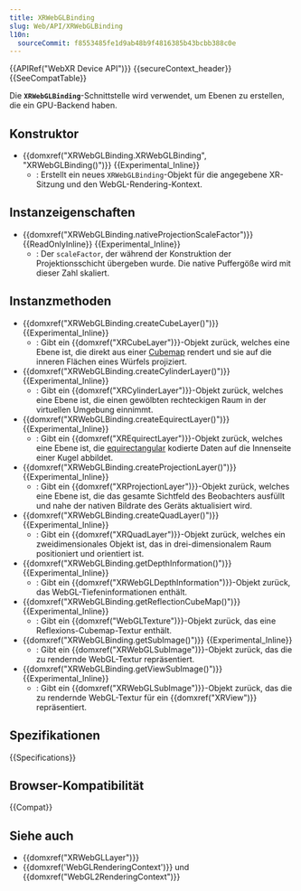 ```yaml
---
title: XRWebGLBinding
slug: Web/API/XRWebGLBinding
l10n:
  sourceCommit: f8553485fe1d9ab48b9f4816385b43bcbb388c0e
---
```


{{APIRef("WebXR Device API")}} {{secureContext_header}}{{SeeCompatTable}}

Die **`XRWebGLBinding`**-Schnittstelle wird verwendet, um Ebenen zu erstellen, die ein GPU-Backend haben.

## Konstruktor

- {{domxref("XRWebGLBinding.XRWebGLBinding", "XRWebGLBinding()")}} {{Experimental_Inline}}
  - : Erstellt ein neues `XRWebGLBinding`-Objekt für die angegebene XR-Sitzung und den WebGL-Rendering-Kontext.

## Instanzeigenschaften

- {{domxref("XRWebGLBinding.nativeProjectionScaleFactor")}} {{ReadOnlyInline}} {{Experimental_Inline}}
  - : Der `scaleFactor`, der während der Konstruktion der Projektionsschicht übergeben wurde. Die native Puffergöße wird mit dieser Zahl skaliert.

## Instanzmethoden

- {{domxref("XRWebGLBinding.createCubeLayer()")}} {{Experimental_Inline}}
  - : Gibt ein {{domxref("XRCubeLayer")}}-Objekt zurück, welches eine Ebene ist, die direkt aus einer [Cubemap](https://en.wikipedia.org/wiki/Cube_mapping) rendert und sie auf die inneren Flächen eines Würfels projiziert.
- {{domxref("XRWebGLBinding.createCylinderLayer()")}} {{Experimental_Inline}}
  - : Gibt ein {{domxref("XRCylinderLayer")}}-Objekt zurück, welches eine Ebene ist, die einen gewölbten rechteckigen Raum in der virtuellen Umgebung einnimmt.
- {{domxref("XRWebGLBinding.createEquirectLayer()")}} {{Experimental_Inline}}
  - : Gibt ein {{domxref("XREquirectLayer")}}-Objekt zurück, welches eine Ebene ist, die [equirectangular](https://en.wikipedia.org/wiki/Equirectangular_projection) kodierte Daten auf die Innenseite einer Kugel abbildet.
- {{domxref("XRWebGLBinding.createProjectionLayer()")}} {{Experimental_Inline}}
  - : Gibt ein {{domxref("XRProjectionLayer")}}-Objekt zurück, welches eine Ebene ist, die das gesamte Sichtfeld des Beobachters ausfüllt und nahe der nativen Bildrate des Geräts aktualisiert wird.
- {{domxref("XRWebGLBinding.createQuadLayer()")}} {{Experimental_Inline}}
  - : Gibt ein {{domxref("XRQuadLayer")}}-Objekt zurück, welches ein zweidimensionales Objekt ist, das in drei-dimensionalem Raum positioniert und orientiert ist.
- {{domxref("XRWebGLBinding.getDepthInformation()")}} {{Experimental_Inline}}
  - : Gibt ein {{domxref("XRWebGLDepthInformation")}}-Objekt zurück, das WebGL-Tiefeninformationen enthält.
- {{domxref("XRWebGLBinding.getReflectionCubeMap()")}} {{Experimental_Inline}}
  - : Gibt ein {{domxref("WebGLTexture")}}-Objekt zurück, das eine Reflexions-Cubemap-Textur enthält.
- {{domxref("XRWebGLBinding.getSubImage()")}} {{Experimental_Inline}}
  - : Gibt ein {{domxref("XRWebGLSubImage")}}-Objekt zurück, das die zu rendernde WebGL-Textur repräsentiert.
- {{domxref("XRWebGLBinding.getViewSubImage()")}} {{Experimental_Inline}}
  - : Gibt ein {{domxref("XRWebGLSubImage")}}-Objekt zurück, das die zu rendernde WebGL-Textur für ein {{domxref("XRView")}} repräsentiert.

## Spezifikationen

{{Specifications}}

## Browser-Kompatibilität

{{Compat}}

## Siehe auch

- {{domxref("XRWebGLLayer")}}
- {{domxref('WebGLRenderingContext')}} und {{domxref("WebGL2RenderingContext")}}
